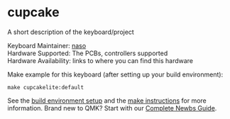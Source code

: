 # cupcake

A short description of the keyboard/project

Keyboard Maintainer: [naso](https://twitter.com/mk_nnaa)  
Hardware Supported: The PCBs, controllers supported  
Hardware Availability: links to where you can find this hardware

Make example for this keyboard (after setting up your build environment):

    make cupcakelite:default

See the [build environment setup](https://docs.qmk.fm/#/getting_started_build_tools) and the [make instructions](https://docs.qmk.fm/#/getting_started_make_guide) for more information. Brand new to QMK? Start with our [Complete Newbs Guide](https://docs.qmk.fm/#/newbs).
